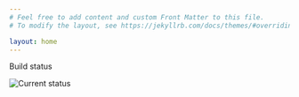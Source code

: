 ```yaml
---
# Feel free to add content and custom Front Matter to this file.
# To modify the layout, see https://jekyllrb.com/docs/themes/#overriding-theme-defaults

layout: home
---
```


Build status

![Current status]({{site.baseurl}}/assets/IMG_5542.png)



